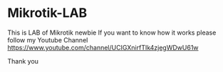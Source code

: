 # Mikrotik-LAB
This is LAB of Mikrotik newbie
If you want to know how it works 
please follow my Youtube Channel
 https://www.youtube.com/channel/UCIGXnirfTIk4zjegWDwU61w
 
 Thank you 
